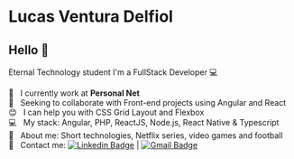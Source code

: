 # Lucas Ventura Delfiol

## Hello 👋
Eternal Technology student
I'm a FullStack Developer :computer:

 :rocket:  &nbsp; I currently work at **Personal Net**
 <br/> :purple_heart: &nbsp; Seeking to collaborate with Front-end projects using Angular and React
 <br/> :blush: &nbsp; I can help you with CSS Grid Layout and Flexbox
 <br/> :computer: &nbsp; My stack: Angular, PHP, ReactJS, Node.js, React Native & Typescript
 <br/> 💬  &nbsp; About me: Short technologies, Netflix series, video games and football
 <br/> :email: &nbsp; Contact me: [![Linkedin Badge](https://img.shields.io/badge/-LucasVentura-blue?style=flat-square&logo=Linkedin&logoColor=white&link=https://www.linkedin.com/in/lucas-ventura-delfiol/)](https://www.linkedin.com/in/lucas-ventura-delfiol/) 
| 
[![Gmail Badge](https://img.shields.io/badge/-lucasventura8299@gmail.com-c14438?style=flat-square&logo=Gmail&logoColor=white&link=mailto:lucasventura8299@gmail.com)](lucasventura8299@gmail.com)
